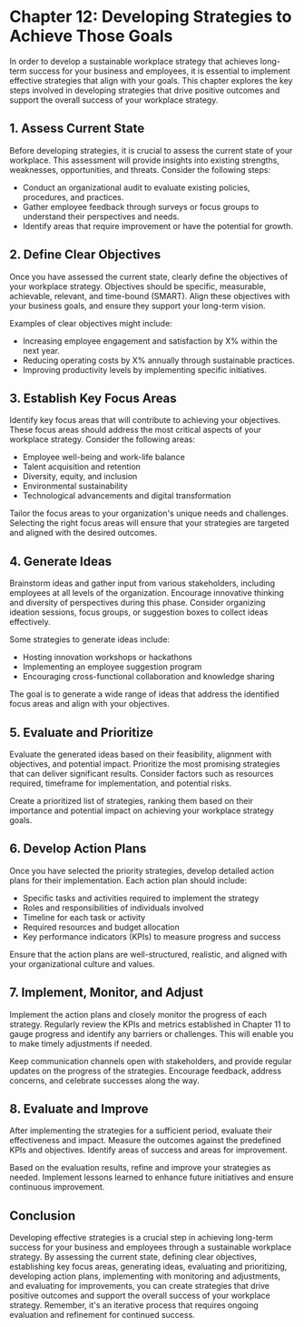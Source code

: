 Chapter 12: Developing Strategies to Achieve Those Goals
========================================================

In order to develop a sustainable workplace strategy that achieves long-term success for your business and employees, it is essential to implement effective strategies that align with your goals. This chapter explores the key steps involved in developing strategies that drive positive outcomes and support the overall success of your workplace strategy.

**1. Assess Current State**
---------------------------

Before developing strategies, it is crucial to assess the current state of your workplace. This assessment will provide insights into existing strengths, weaknesses, opportunities, and threats. Consider the following steps:

* Conduct an organizational audit to evaluate existing policies, procedures, and practices.
* Gather employee feedback through surveys or focus groups to understand their perspectives and needs.
* Identify areas that require improvement or have the potential for growth.

**2. Define Clear Objectives**
------------------------------

Once you have assessed the current state, clearly define the objectives of your workplace strategy. Objectives should be specific, measurable, achievable, relevant, and time-bound (SMART). Align these objectives with your business goals, and ensure they support your long-term vision.

Examples of clear objectives might include:

* Increasing employee engagement and satisfaction by X% within the next year.
* Reducing operating costs by X% annually through sustainable practices.
* Improving productivity levels by implementing specific initiatives.

**3. Establish Key Focus Areas**
--------------------------------

Identify key focus areas that will contribute to achieving your objectives. These focus areas should address the most critical aspects of your workplace strategy. Consider the following areas:

* Employee well-being and work-life balance
* Talent acquisition and retention
* Diversity, equity, and inclusion
* Environmental sustainability
* Technological advancements and digital transformation

Tailor the focus areas to your organization's unique needs and challenges. Selecting the right focus areas will ensure that your strategies are targeted and aligned with the desired outcomes.

**4. Generate Ideas**
---------------------

Brainstorm ideas and gather input from various stakeholders, including employees at all levels of the organization. Encourage innovative thinking and diversity of perspectives during this phase. Consider organizing ideation sessions, focus groups, or suggestion boxes to collect ideas effectively.

Some strategies to generate ideas include:

* Hosting innovation workshops or hackathons
* Implementing an employee suggestion program
* Encouraging cross-functional collaboration and knowledge sharing

The goal is to generate a wide range of ideas that address the identified focus areas and align with your objectives.

**5. Evaluate and Prioritize**
------------------------------

Evaluate the generated ideas based on their feasibility, alignment with objectives, and potential impact. Prioritize the most promising strategies that can deliver significant results. Consider factors such as resources required, timeframe for implementation, and potential risks.

Create a prioritized list of strategies, ranking them based on their importance and potential impact on achieving your workplace strategy goals.

**6. Develop Action Plans**
---------------------------

Once you have selected the priority strategies, develop detailed action plans for their implementation. Each action plan should include:

* Specific tasks and activities required to implement the strategy
* Roles and responsibilities of individuals involved
* Timeline for each task or activity
* Required resources and budget allocation
* Key performance indicators (KPIs) to measure progress and success

Ensure that the action plans are well-structured, realistic, and aligned with your organizational culture and values.

**7. Implement, Monitor, and Adjust**
-------------------------------------

Implement the action plans and closely monitor the progress of each strategy. Regularly review the KPIs and metrics established in Chapter 11 to gauge progress and identify any barriers or challenges. This will enable you to make timely adjustments if needed.

Keep communication channels open with stakeholders, and provide regular updates on the progress of the strategies. Encourage feedback, address concerns, and celebrate successes along the way.

**8. Evaluate and Improve**
---------------------------

After implementing the strategies for a sufficient period, evaluate their effectiveness and impact. Measure the outcomes against the predefined KPIs and objectives. Identify areas of success and areas for improvement.

Based on the evaluation results, refine and improve your strategies as needed. Implement lessons learned to enhance future initiatives and ensure continuous improvement.

**Conclusion**
--------------

Developing effective strategies is a crucial step in achieving long-term success for your business and employees through a sustainable workplace strategy. By assessing the current state, defining clear objectives, establishing key focus areas, generating ideas, evaluating and prioritizing, developing action plans, implementing with monitoring and adjustments, and evaluating for improvements, you can create strategies that drive positive outcomes and support the overall success of your workplace strategy. Remember, it's an iterative process that requires ongoing evaluation and refinement for continued success.
